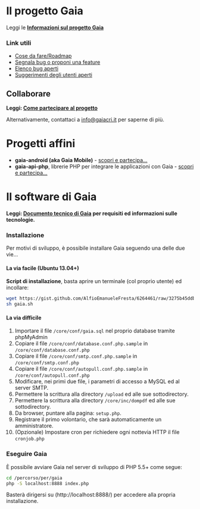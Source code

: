 # Il progetto Gaia

Leggi le **[Informazioni sul progetto Gaia](http://www.gaiacri.it/?p=public.about)**

### Link utili

* [Cose da fare/Roadmap](https://github.com/CroceRossaCatania/gaia/issues?direction=desc&labels=roadmap&page=1&sort=updated&state=open)
* [Segnala bug o proponi una feature](https://github.com/CroceRossaCatania/gaia/issues)
* [Elenco bug aperti](https://github.com/CroceRossaCatania/gaia/issues?labels=bug&page=1&state=open)
* [Suggerimenti degli utenti aperti](https://github.com/CroceRossaCatania/gaia/issues?labels=proposta&page=1&state=open)

## Collaborare

**Leggi: [Come partecipare al progetto](http://goo.gl/Jjiqo)**

Alternativamente, contattaci a <info@gaiacri.it> per saperne di più.


# Progetti affini

* **gaia-android (aka Gaia Mobile)** - [scopri e partecipa...](https://github.com/AlfioEmanueleFresta/gaia-android)
* **gaia-api-php**, librerie PHP per integrare le applicazioni con Gaia - [scopri e partecipa...](https://github.com/AlfioEmanueleFresta/gaia-api-php)

# Il software di Gaia

**Leggi: [Documento tecnico di Gaia](http://goo.gl/Dg3JV) per requisiti ed informazioni sulle tecnologie.**

### Installazione

Per motivi di sviluppo, è possibile installare Gaia seguendo una delle due vie...

#### La via facile (Ubuntu 13.04+)

**Script di installazione**, basta aprire un terminale (col proprio utente) ed incollare:

```bash
wget https://gist.github.com/AlfioEmanueleFresta/6264461/raw/3275b45ddbfe53f7abb4c765e22626d03b67db53/gaia.sh
sh gaia.sh
```

#### La via difficile

1. Importare il file `/core/conf/gaia.sql` nel proprio database tramite phpMyAdmin
2. Copiare il file `/core/conf/database.conf.php.sample` in `/core/conf/database.conf.php`
3. Copiare il file `/core/conf/smtp.conf.php.sample` in `/core/conf/smtp.conf.php`
4. Copiare il file `/core/conf/autopull.conf.php.sample` in `/core/conf/autopull.conf.php`
4. Modificare, nei primi due file, i parametri di accesso a MySQL ed al server SMTP.
5. Permettere la scrittura alla directory `/upload` ed alle sue sottodirectory.
6. Permettere la scrittura alla directory `/core/inc/dompdf` ed alle sue sottodirectory.
7. Da browser, puntare alla pagina: `setup.php`.
8. Registrare il primo volontario, che sarà automaticamente un amministratore.
9. (Opzionale) Impostare cron per richiedere ogni nottevia HTTP il file `cronjob.php`

### Eseguire Gaia

È possibile avviare Gaia nel server di sviluppo di PHP 5.5+ come segue:
```bash
cd /percorso/per/gaia
php -S localhost:8888 index.php
```
Basterà dirigersi su (http://localhost:8888/) per accedere alla propria installazione.
